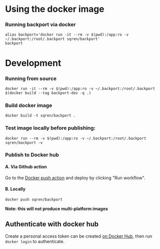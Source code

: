 # Using the docker image

### Running backport via docker

```
alias backport='docker run -it --rm -v $(pwd):/app:ro -v ~/.backport:/root/.backport sqren/backport'
backport
```

# Development

### Running from source

```
docker run -it --rm -v $(pwd):/app:ro -v ~/.backport:/root/.backport $(docker build --tag backport-dev -q .)
```

### Build docker image

```
docker build -t sqren/backport .
```

### Test image locally before publishing:

```
docker run --rm -v $(pwd):/app:ro -v ~/.backport:/root/.backport sqren/backport -v
```

### Publish to Docker hub

#### A. Via Github action

Go to the [Docker push action](https://github.com/sqren/backport/actions/workflows/docker-build-and-push.yml) and deploy by clicking "Run workflow".

#### B. Locally

```
docker push sqren/backport
```

**Note: this will not produce multi-platform images**

## Authenticate with docker hub

Create a personal access token can be created [on Docker Hub](https://hub.docker.com/settings/security), then run `docker login` to authenticate.
